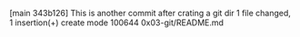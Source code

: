 [main 343b126] This is another commit after crating a git dir
 1 file changed, 1 insertion(+)
 create mode 100644 0x03-git/README.md
